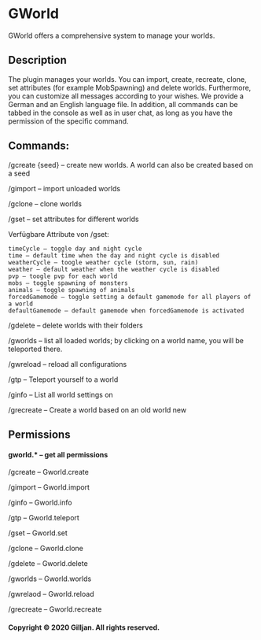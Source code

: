 # GWorld
GWorld offers a comprehensive system to manage your worlds.


## Description​


The plugin manages your worlds. You can import, create, recreate, clone, set attributes (for example MobSpawning) and delete worlds. Furthermore, you can customize all messages according to your wishes. We provide a German and an English language file. In addition, all commands can be tabbed in the console as well as in user chat, as long as you have the permission of the specific command.


## Commands:​


/gcreate <world name> <world type> {seed} – create new worlds. A world can also be created based on a seed

/gimport <world name> <world type> – import unloaded worlds

/gclone <world name> <target world name> <world type> – clone worlds

/gset <world name> <attribute> <value> – set attributes for different worlds
  
Verfügbare Attribute von /gset:

    timeCycle – toggle day and night cycle
    time – default time when the day and night cycle is disabled
    weatherCycle – toogle weather cycle (storm, sun, rain)
    weather – default weather when the weather cycle is disabled
    pvp – toogle pvp for each world
    mobs – toggle spawning of monsters
    animals – toggle spawning of animals
    forcedGamemode – toggle setting a default gamemode for all players of a world
    defaultGamemode – default gamemode when forcedGamemode is activated

/gdelete <world name> – delete worlds with their folders

/gworlds – list all loaded worlds; by clicking on a world name, you will be teleported there.

/gwreload – reload all configurations

/gtp – Teleport yourself to a world

/ginfo – List all world settings on

/grecreate – Create a world based on an old world new


## Permissions​


#### gworld.* – get all permissions

/gcreate – Gworld.create

/gimport – Gworld.import

/ginfo – Gworld.info

/gtp – Gworld.teleport

/gset – Gworld.set

/gclone – Gworld.clone

/gdelete – Gworld.delete

/gworlds – Gworld.worlds

/gwrelaod – Gworld.reload

/grecreate – Gworld.recreate




#### Copyright © 2020 Gilljan. All rights reserved.
